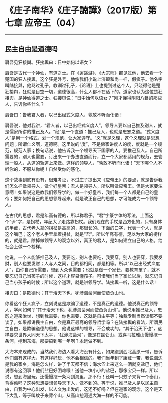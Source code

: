 # 《庄子南华》《庄子諵譁》（2017版）第七章 应帝王（04）

------

## 民主自由是道德吗

肩吾见狂接舆。狂接舆曰：日中始何以语女？

肩吾是古代一个神仙，有道之士。在《逍遥游》、《大宗师》都见过他，他去看一个楚国的狂人接舆，这个狂是外号，他像我们小说上济颠和尚一样，假疯子。他名字叫陆接與，他骂过孔子，教训过孔子，《论语》上也提到过这个人，只晓得他是楚狂接舆，狂就是目空一切，道德很高，什么人都不在话下的。道家也认为这位楚狂接舆，是神仙得道之士。狂接舆说：“日中始何以语女？”刚才懂得阴阳八卦的那些人，告诉你些什么？

肩吾曰：告我君人者，以己出经式义度人，孰敢不听而化诸！

肩吾说，他对我讲，“君人者，以己出经式义度人”，领导人要以自己推及别人，就是儒家所讲的推己及人。“经”是一个直道：推己及人，也就是忠恕之道。“式义度人”是用一个格式，划一个规范，让大家遵守。“义”就是义理，这个义理就是思想问题；所谓仁义啊，道德啊。这里说的“度”，不是佛家讲度人的度，度就是一个规范，规范人家；换句话说，他告诉我一个领导天下国家的人，要推己及人。自己所需要的，别人也需要，订出来一个办法直道而行，立一个大家都适用的规范，去管理一般人，从道的轨道上来做。这样的领导人，“孰敢不听而化诸！”天下哪个人不听你的，不服从你呢！自然受你的感化。

这个故事到底有没有，很难考证，不过庄子提出来《应帝王》的要点，就是告诉我们怎么样做领导人，做个好皇帝；君人是领导人，所以叫做应帝王。但是大家要注意啊！如果说这是教我们领导学的，做一个好皇帝，我们每一个人都是自己的皇帝；要如何把自己的思想领导起来，就是改正自己的思想，才可能成为一个领导人。

在古代的思想，君是年高有德的，所以称君子。“君”字篆字体的写法，上面这个“尹”字，是拐杖，年纪大了走路靠拐杖。我们现在的手杖是西方化的，只有身体的半截，古代老人拿的拐杖是高高的，那很长的。下面的口字，代表一个人，就是这个嘴巴；这个老人手里拿着拐杖，就是“君”。所以年高有德，足以为大家的榜样的，就是君。除掉做领导人的观念以外，真正的君人，是如何建立自己的人格，给社会上做一个榜样。

他说，一个人能够推己及人，我要吃，别人也要吃，我要穿，别人也要穿，我要发财，别人也要发财；人与人之间，目的都相同，都是相等。所以“以己出经式义度人”，由你自己所需要，想到大众也需要；也就是做一个家长，要教育孩子，就不要忘记自己当孩子的时候，这样才容易懂孩子。可惜我们当了家长以后，就忘记自己当小孩子的时候；所以这个道理，就是讲领导学。陆接舆一听，这是什么话！

接舆曰：是欺德也；其于治天下也，犹涉海凿河而使蚉负山也。

你看这个狂人疯子，立刻说这是欺骗了道德，不是真正的道德。他说真正的领导人，学问如何？“其于治天下也，犹涉海凿河而使蚉负山也”。他说用推己及人，忠恕之道来治世，想到我需要，你也需要，这就是自由平等；独裁专制当然谈都不要谈了，如果都讲民主自由，会是真正最高的领导哲学吗？在陆接舆的看法，所谓民主自由，是欺骗道德的思想。他说这样的领导，不会成功的。“其于治天下也”，这样要求世界大同天下太平，“犹涉海凿河”，像是在昆仑山，或喜马拉雅山慢慢挖一条河，挖到东海，那要搞到哪一年啊？永远做不到。

大海本来现成的，当然我们海边人看大海没有什么，如果跑到西北高原一带，告诉他们海有这样大，有这样好玩，他不会相信的。我们当年到了康藏一带，我说海边是我的家乡，海是怎么样，讲了半天都不信；海水舀上来这么一晒就变盐巴，他们说哪有这回事！他们盐巴好困难哦！送他一块小小的盐巴，那像宝贝一样。所以说，想到海里玩，还慢慢挖一条河到海里，那不行！还叫一只蚊子来背一个泰山，背得动吗？这种思想要想领导天下人，做不到的。等于说，推己及人是以民主自由，自我为中心出发，以人文为出发的，这还不好吗？但在道家的观念，这个是天下大乱，等于叫蚊子来背个山，从高山挖河通大海一样的不可能。